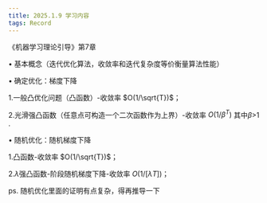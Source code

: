 ```yaml
---
title: 2025.1.9 学习内容
tags: Record
---
```


《机器学习理论引导》第7章

​&#8226; 基本概念（迭代优化算法，收敛率和迭代复杂度等价衡量算法性能）

​&#8226; 确定优化：梯度下降

  ​1.一般凸优化问题（凸函数）-收敛率 $O(1/\sqrt{T})$；

  ​2.光滑强凸函数（任意点可构造一个二次函数作为上界）-收敛率 $O(1/{\beta}^T)$ 其中$\beta$>1 .

​&#8226; 随机优化：随机梯度下降

  ​1.凸函数-收敛率 $O(1/\sqrt{T})$；

  ​2.$\lambda$强凸函数-阶段随机梯度下降-收敛率 $O(1/[{\lambda}T])$；

ps. 随机优化里面的证明有点复杂，得再推导一下
